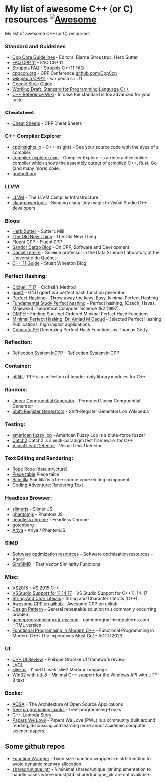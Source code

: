 # My list of awesome C++ (or C) resources [![Awesome](https://awesome.re/badge.svg)](https://awesome.re)
My list of awesome C++ (or C) resources

### Standard and Guidelines
* [Cpp Core Guidelines](https://isocpp.github.io/CppCoreGuidelines/CppCoreGuidelines) - Editors: Bjarne Stroustrup, Herb Sutter
* [FAQ CPP 11](https://isocpp.org/wiki/faq/cpp11)  - FAQ CPP 11
* [Struppis FAQ](http://www.stroustrup.com/C++11FAQ.html) - Struppis C++11 FAQ
* [cppcon.org](http://cppcon.org/) - CPP Conference [github.com/CppCon](https://github.com/CppCon)
* [wikipedia CPP11](https://en.wikipedia.org/wiki/C%2B%2B11)  - wikipedia c++11
* [Google Style Guide](https://google.github.io/styleguide/cppguide.html)
* [Working Draft, Standard for Programming Language C++](http://eel.is/c++draft/)
* [C++ Reference Wiki](https://en.cppreference.com) - In case the standard is too advanced for your taste.

### Cheatsheet
* [Cheat Sheets](https://hackingcpp.com/cpp/cheat_sheets.html) - CPP Cheat Sheets

### C++ Compiler Explorer
* [cppinsights.io](https://cppinsights.io) - C++ Insights - See your source code with the eyes of a compiler. 
* [compiler-explorer.com](https://compiler-explorer.com) - Compiler Explorer is an interactive online compiler which shows the assembly output of compiled C++, Rust, Go (and many more) code.
* [godbolt.org](https://godbolt.org)

### LLVM
* [LLVM](https://llvm.org/) - The LLVM Compiler Infrastructure 
* [clangpowertools](https://www.clangpowertools.com/) - Bringing clang-tidy magic to Visual Studio C++ developers

### Blogs:
* [Herb Sutter](https://herbsutter.com/) - Sutter’s Mill
* [The Old New Thing](https://devblogs.microsoft.com/oldnewthing/) - The Old New Thing
* [Fluent CPP](https://www.fluentcpp.com/posts/) - Fluent CPP
* [Sandor Dargo Blog](https://www.sandordargo.com/archives/) - On CPP, Software and Development
* [Daniel Lemire](https://github.com/lemire) - Science professor in the Data Science Laboratory at the Université du Québec 
* [C++ 11 Guide](https://stuartwheaton.com/blog/2020-06-14-c++11-guide/) - Stuart Wheaton Blog

### Perfect Hashing:
* [Cichelli T.17](http://courses.cs.vt.edu/~cs3114/Fall09/wmcquain/Notes/T17.PerfectHashFunctions.pdf) - Cichelli’s Method
* [gperf](https://www.gnu.org/software/gperf/) - GNU gperf is a perfect hash function generator
* [Perfect Hashing](http://stevehanov.ca/blog/?id=119) - Throw away the keys: Easy, Minimal Perfect Hashing
* [Fundamental Study Perfect hashing](https://core.ac.uk/download/pdf/82367748.pdf) - Perfect hashing, (Czech, Havas, Majewski) Theoretical Computer Science 182 (1997) 
* [OMPH](https://www.ics.uci.edu/~dan/pubs/omphf.pdf) - Finding Succinct Ordered Minimal Perfect Hash Functions
* [Minimal Perfect Hashing, Dr. Amjad M Daoud](http://iswsa.acm.org/mphf/index.html) - Selected Perfect Hashing Publications, high impact applications.
* [Generate PH](https://www.drdobbs.com/architecture-and-design/generating-perfect-hash-functions/184404506) Generating Perfect Hash Functions by Thomas Getty

### Reflection:
* [Reflection System InCPP](https://preshing.com/20180116/a-primitive-reflection-system-in-cpp-part-1/) - Reflection System in CPP

### Container:
 * [plflib ](https://plflib.org/) - PLF is a collection of header-only library modules for C++

### Random:
 * [Linear Congruential Generator](https://www.pcg-random.org/) - Permuted Linear Congruential Generator
 * [Shift-Register Generators](https://en.wikipedia.org/wiki/Xorshift) - Shift-Register Generators on Wikipedia
 
### Testing:
* [american fuzzy lop](https://github.com/google/AFL) - American Fuzzy Lop is a brute-force fuzzer
* [Catch2](https://github.com/catchorg/Catch2) Catch2 is a multi-paradigm test framework for C++
* [Visual Leak Detector](https://github.com/ThomasKrenn/vld) - Visual Leak Detector

### Text Editing and Rendering:
* [Rope](https://en.wikipedia.org/wiki/Rope_(data_structure)) Rope (data structure)
* [Piece table](https://en.wikipedia.org/wiki/Piece_table) Piece table
* [Scintilla](https://www.scintilla.org/) Scintilla is a free source code editing component.
* [Coding Adventure: Rendering Text](https://www.youtube.com/watch?v=SO83KQuuZvg)

### Headless Browser:
* [slimerjs](https://slimerjs.org/) - Slimer JS
* [phantomjs](https://phantomjs.org/) - Phantom JS
* [headless chrome](https://developers.google.com/web/updates/2017/04/headless-chrome) - Headless Chrome
* [gotenberg](https://thecodingmachine.github.io/gotenberg/)
* [Ariya](https://ariya.io/posts)  - Ariya / PhantomJS 

### SIMD
* [Software optimization resources](https://www.agner.org/optimize/) - Software optimization resources - Agner
* [SimSIMD](https://github.com/ashvardanian/SimSIMD) - Fast Vector Similarity Functions

### Misc:
* [VS2015](https://blogs.msdn.microsoft.com/vcblog/2015/07/24/setup-changes-in-visual-studio-2015-affecting-c-developers/) - VS 2015 C++
* [VSStudio Support for 11 14 17](https://msdn.microsoft.com/en-us/library/hh567368.aspx)  - VS Studio Support for C++11-14-17
* [String And Char Literals](https://msdn.microsoft.com/en-us/library/69ze775t.aspx)  - String and Character Literals (C++)
* [Awesome CPP on github](https://github.com/fffaraz/awesome-cpp) - Awesome CPP on github 
* [Design Pattern](https://sourcemaking.com/design_patterns) - General repeatable solution to a commonly occurring problem 
* [gameprogrammingpatterns.com](http://gameprogrammingpatterns.com/contents.html) - gameprogrammingpatterns.com HTML version
* [Functional Programming in Modern C++](https://www.youtube.com/watch?v=HE71NqRpvTQ) - Functional Programming in Modern C++: The Imperatives Must Go! - ACCU 2023 
 

### UI:
* [C++ UI Review](https://philippegroarke.com/posts/2018/c++_ui_solutions/) - Philippe Groarke UI framework review
* [LVGL](https://lvgl.io/)
* [slint-ui](https://slint-ui.com/) - Fluid UI with 'slint' Markup Language
* [Win32 with utf-8](https://github.com/alf-p-steinbach/winapi) - Minimal C++ support for the Windows API with UTF-8 text

### Books:
* [AOSA](http://aosabook.org/en/index.html) - The Architecture of Open Source Applications
* [free-programming-books](https://github.com/EbookFoundation/free-programming-books/blob/master/free-programming-books.md#c-1) - free-programming-books
* [C++ Lambda Story](https://leanpub.com/cpplambda)
* [Papers We Love](https://github.com/papers-we-love/papers-we-love) - Papers We Love (PWL) is a community built around reading, discussing and learning more about academic computer science papers. 

## Some github repos
* [Function Wrapper](https://github.com/pmed/fixed_size_function) - Fixed size function wrapper like std::function to avoid dynamic memory allocation.
* [shared/unique_ptr](https://github.com/SRombauts/shared_ptr) - A minimal shared/unique_ptr implementation to handle cases where boost/std::shared/unique_ptr are not available.


